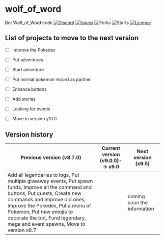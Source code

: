 # wolf_of_word
Bot Wolf_of_Word code
[![Discord](https://img.shields.io/discord/878225376319516732?logo=discord&style=flag)](https://discord.gg/Bae9rVuddV)
[![Issues](https://img.shields.io/github/issues/PenguinKingdom/wolf_of_word)](https://github.com/PenguinKingdom/wolf_of_word/issues/)
![Forks](https://img.shields.io/github/forks/PenguinKingdom/wolf_of_word)
![Starts](https://img.shields.io/github/stars/PenguinKingdom/wolf_of_word)
[![Licence](https://img.shields.io/github/license/PenguinKingdom/wolf_of_word)](https://github.com/PenguinKingdom/wolf_of_word/blob/main/LICENSE)

## List of projects to move to the next version
- [ ] Improve the Pokedex
- [ ] Put adventures
- [ ] Start adventure
- [ ] Put normal pokemon record as partner
- [ ] Enhance buttons
- [ ] Add stories
- [ ] Looking for events
- [ ] Move to version y10.0


## Version history
| Previous version (v8.7.0) | Current version (v9.0.0)--> x9.0 | Next version (x9.5)|
| ---------------- | --------------- | ------------ |
|Add all legendaries to logs, Put multiple giveaway events, Put spawn funds, Improve all the command and buttons, Put quests, Create new commands and improve old ones, Improve the Pokedex, Put a menu of Pokemon, Put new emojis to decorate the bot, Fund legendary, mega and event spawns,  Move to version x8.7| | coming soon the information |
